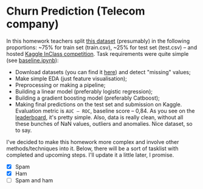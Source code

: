 # Churn Prediction (Telecom company)
In this homework teachers split [this dataset](https://www.kaggle.com/blastchar/telco-customer-churn) (presumably) in the following proportions: ~75% for train set (train.csv), ~25% for test set (test.csv) – and hosted [Kaggle InClass competition](https://www.kaggle.com/c/advanced-dls-fall-2020/overview). Task requirements were quite simple (see [baseline.ipynb](https://github.com/paperchampion/DLS_20-21/blob/master/simple-churn-prediction/Baseline.ipynb)):
* Download datasets (you can find it [here](https://drive.google.com/drive/folders/1JimvXHOwXeD-4PTeRNvoev1jbZLI6FJW)) and detect "missing" values;
* Make simple EDA (just feature visualisation);
* Preprocessing or making a pipeline;
* Building a linear model (preferably logistic regression);
* Building a gradient boosting model (preferably Catboost);
* Making final predictions on the test set and submission on Kaggle.  
Evaluation metric is `AUC – ROC`, baseline score – 0,84. As you see on the [leaderboard](https://www.kaggle.com/c/advanced-dls-fall-2020/leaderboard), it's pretty simple. Also, data is really clean, without all these bunches of NaN values, outliers and anomalies. Nice dataset, so to say.   

I've decided to make this homework more complex and involve other methods/techniques into it. Below, there will be a sort of tasklist with completed and upcoming steps. I'll update it a little later, I promise.


- [x] Spam
- [x] Ham
- [ ] Spam and ham
